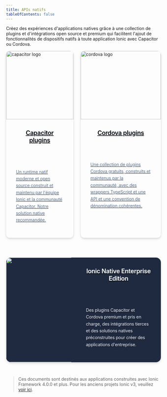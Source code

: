 ```yaml
---
title: APIs natifs
tableOfContents: false
---
```


<p class='intro'>Créez des expériences d'applications natives grâce à une collection de plugins et d'intégrations open source et premium qui facilitent l'ajout de fonctionnalités de dispositifs natifs à toute application Ionic avec Capacitor ou Cordova.</p>

<div id="native-enterprise-cards">
  <a href="https://capacitorjs.com/docs/plugins">
    <div class="image-wrapper">
      <img src="/docs/assets/img/native/capacitor@2x.png" width="440" height="222" alt="capacitor logo"/>
    </div>
    <div class="heading-group">
      <header>Capacitor plugins</header>
      <p>Un runtime natif moderne et open source construit et maintenu par l'équipe Ionic et la communauté Capacitor. Notre solution native recommandée.</p>
    </div>
  </a>

  <a href="/docs/native/community">
    <div class="image-wrapper">
      <img src="/docs/assets/img/native/cordova@2x.png" width="440" height="222" alt="cordova logo"/>
    </div>
    <div class="heading-group">
      <header>Cordova plugins</header>
      <p>Une collection de plugins Cordova gratuits, construits et maintenus par la communauté, avec des wrappers TypeScript et une API et une convention de dénomination cohérentes.</p>
    </div>
  </a>
</div>

<a id="native-enterprise" href="https://ionicframework.com/native"></p> 

<div class="image-wrapper">
  <img src="/docs/assets/img/native/native-enterprise@2x.png" width="476" height="228" />
</div>

<div class="heading-group">
  <header> Ionic Native Enterprise Edition </header> 
  
  <p>
    Des plugins Capacitor et Cordova premium et pris en charge, des intégrations tierces et des solutions natives préconstruites pour créer des applications d'entreprise.
  </p>
</div>

<p>
  </a>
</p>

<style scoped>
  #native-enterprise-cards {
    display: flex;

    margin-inline-start: -1.5rem;
    margin-block-start: -1.5rem;
  }

  @media (max-width: 767px) {
    #native-enterprise-cards {
      flex-direction: column;
    }
    #native-enterprise-cards .image-wrapper img {
      max-height: 10rem;
    }
  }

  #native-enterprise-cards > a {
    display: block;
    margin-inline-start: 1.5rem;
    margin-block-start: 1.5rem;

    box-shadow: 0px 2px 4px rgba(0, 0, 0, 0.08), 0px 4px 8px rgba(0, 0, 0, 0.1);
    border-radius: 12px;
    overflow: hidden;

    transition: all 150ms ease;
  }

  #native-enterprise-cards > a:hover,
  #native-enterprise-cards > a:active,
  #native-enterprise-cards > a:focus {
    transform: translateY(-1px);
    box-shadow: 0 0.35em 1.175em rgba(2, 8, 20, 0.1), 0 0.175em 0.5em rgba(2, 8, 20, 0.08);
  }

  #native-enterprise-cards .heading-group {
    padding: 2rem;
  }

  #native-enterprise-cards .image-wrapper > img {
    object-fit: cover;
    width: 100%;
  }

  #native-enterprise-cards header {
    font-weight: 600;
    font-size: 1.25rem;
    line-height: 24px;
    letter-spacing: -0.02em;
    color: #010610;
  }

  #native-enterprise-cards p {
    font-size: .875rem;
    line-height: 160%;
    letter-spacing: -0.01em;
    color: #5B708B;
  }

  #native-enterprise {
    margin-top: 2rem;

    border-radius: 16px;
    overflow: hidden;

    display: flex;
    align-items: center;
    background: #1F2A40;    

    box-shadow: 0px 2px 4px rgba(0, 0, 0, 0.08), 0px 4px 8px rgba(0, 0, 0, 0.1);

    transition: transform 150ms ease, box-shadow 150ms ease;
  }

  @media (max-width: 767px) {
    #native-enterprise {
      flex-direction: column;
    }
    #native-enterprise .image-wrapper img{
      max-height: 10rem;
    }
  }

  #native-enterprise:hover,
  #native-enterprise:active,
  #native-enterprise:focus {
    transform: translateY(-1px);
    box-shadow: 0 0.35em 1.175em rgba(2, 8, 20, 0.1), 0 0.175em 0.5em rgba(2, 8, 20, 0.08);
  }

  #native-enterprise > * {
    flex-basis: 50%;
  }

  #native-enterprise .heading-group {
    padding: 2rem;
    padding-left: 3rem;
  }

  #native-enterprise .image-wrapper {
    align-self: stretch;
    overflow: hidden;
  }
  
  #native-enterprise img {
    height: 100%;
    max-height: 100%;
    object-fit: cover;    
  }

  #native-enterprise header {
    font-weight: 600;
    font-size: 20px;
    line-height: 24px;
    letter-spacing: -0.02em;

    color: #fff;
  }

  #native-enterprise p {
    font-size: 14px;
    line-height: 160%;
    letter-spacing: -0.01em;

    color: #E9EDF3;
  }


</style>

<blockquote>
  <p>
    Ces documents sont destinés aux applications construites avec Ionic Framework 4.0.0 et plus. Pour les anciens projets Ionic v3, veuillez <a href="/docs/v3/native">voir ici</a>.
  </p>
</blockquote>